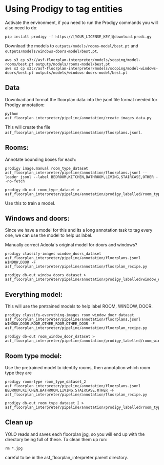 # Using Prodigy to tag entities

Activate the environment, if you need to run the Prodigy commands you will also need to do:

```
pip install prodigy -f https://[YOUR_LICENSE_KEY]@download.prodi.gy
```

Download the models to `outputs/models/rooms-model/best.pt` and `outputs/models/windows-doors-model/best.pt`.

```
aws s3 cp s3://asf-floorplan-interpreter/models/scoping/model-rooms/best.pt outputs/models/rooms-model/best.pt
aws s3 cp s3://asf-floorplan-interpreter/models/scoping/model-windows-doors/best.pt outputs/models/windows-doors-model/best.pt

```

## Data

Download and format the floorplan data into the jsonl file format needed for Prodigy annotation:

```
python asf_floorplan_interpreter/pipeline/annotation/create_images_data.py

```

This will create the file `asf_floorplan_interpreter/pipeline/annotation/floorplans.jsonl`.

## Rooms:

Annotate bounding boxes for each:

```
prodigy image.manual room_type_dataset asf_floorplan_interpreter/pipeline/annotation/floorplans.jsonl --loader jsonl --label BEDROOM,KITCHEN,BATHROOM,LIVING,STAIRCASE,OTHER --no-fetch

```

```
prodigy db-out room_type_dataset > asf_floorplan_interpreter/pipeline/annotation/prodigy_labelled/room_type.jsonl

```

Use this to train a model.

## Windows and doors:

Since we have a model for this and its a long annotation task to tag every one, we can use the model to help us label.

Manually correct Adeola's original model for doors and windows?

```
prodigy classify-images window_doors_dataset asf_floorplan_interpreter/pipeline/annotation/floorplans.jsonl WINDOW,DOOR -F asf_floorplan_interpreter/pipeline/annotation/floorplan_recipe.py

```

```
prodigy db-out window_doors_dataset > asf_floorplan_interpreter/pipeline/annotation/prodigy_labelled/window_door.jsonl
```

## Everything model:

This will use the pretrained models to help label ROOM, WINDOW, DOOR.

```
prodigy classify-everything-images room_window_door_dataset asf_floorplan_interpreter/pipeline/annotation/floorplans.jsonl WINDOW,DOOR,ROOM,OTHER_ROOM,OTHER_DOOR -F asf_floorplan_interpreter/pipeline/annotation/floorplan_recipe.py

```

```
prodigy db-out room_window_door_dataset > asf_floorplan_interpreter/pipeline/annotation/prodigy_labelled/room_window_door.jsonl
```

## Room type model:

Use the pretrained model to identify rooms, then annotation which room type they are

```
prodigy room-type room_type_dataset_2 asf_floorplan_interpreter/pipeline/annotation/floorplans.jsonl BEDROOM,KITCHEN,BATHROOM,LIVING,STAIRCASE,OTHER -F asf_floorplan_interpreter/pipeline/annotation/floorplan_recipe.py

```

```
prodigy db-out room_type_dataset_2 > asf_floorplan_interpreter/pipeline/annotation/prodigy_labelled/room_type_dataset_2.jsonl
```

## Clean up

YOLO reads and saves each floorplan jpg, so you will end up with the directory being full of these. To clean them up run:

```
rm *.jpg
```

careful to be in the asf_floorplan_interpreter parent directory.
